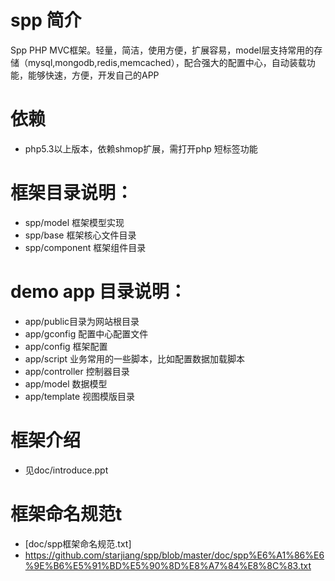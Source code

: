 spp 简介
===

Spp  PHP MVC框架。轻量，简洁，使用方便，扩展容易，model层支持常用的存储（mysql,mongodb,redis,memcached），配合强大的配置中心，自动装载功能，能够快速，方便，开发自己的APP

依赖
===
* php5.3以上版本，依赖shmop扩展，需打开php 短标签功能

框架目录说明：
===

* spp/model 框架模型实现
* spp/base 框架核心文件目录
* spp/component 框架组件目录

demo app 目录说明：
===
* app/public目录为网站根目录
* app/gconfig 配置中心配置文件
* app/config 框架配置
* app/script 业务常用的一些脚本，比如配置数据加载脚本
* app/controller 控制器目录
* app/model 数据模型
* app/template 视图模版目录

框架介绍
===
* 见doc/introduce.ppt

框架命名规范t
===
*  [doc/spp框架命名规范.txt]
*  https://github.com/starjiang/spp/blob/master/doc/spp%E6%A1%86%E6%9E%B6%E5%91%BD%E5%90%8D%E8%A7%84%E8%8C%83.txt
